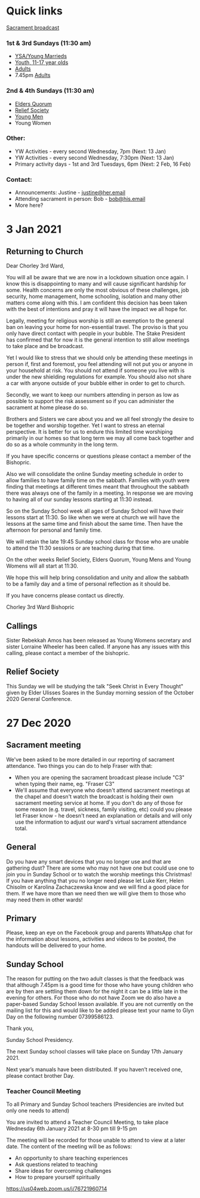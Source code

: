 # Quick links

[Sacrament broadcast](http://chorleystake.co.uk/)

### 1st & 3rd Sundays (11:30 am)

- [YSA/Young Marrieds](https://us04web.zoom.us/j/78148688859)
- [Youth, 11-17 year olds](https://zoom.us/my/jacob.kirby)
- [Adults](https://us04web.zoom.us/j/4803383936)
- 7.45pm [Adults](https://us04web.zoom.us/j/7327053512)

### 2nd & 4th Sundays (11:30 am)

- [Elders Quorum](https://zoom.us/my/lukesteven)
- [Relief Society](https://us02web.zoom.us/j/7297160428)
- [Young Men](https://us02web.zoom.us/my/chorley3)
- Young Women

### Other:

- YW Activities - every second Wednesday, 7pm (Next: 13 Jan)
- YW Activities - every second Wednesday, 7:30pm (Next: 13 Jan)
- Primary activity days - 1st and 3rd Tuesdays, 6pm (Next: 2 Feb, 16 Feb)

### Contact:

- Announcements: Justine - justine@her.email
- Attending sacrament in person: Bob - bob@his.email
- More here?

# 3 Jan 2021

## Returning to Church

Dear Chorley 3rd Ward,

You will all be aware that we are now in a lockdown situation once again. I know this is disappointing to many and will cause significant hardship for some. Health concerns are only the most obvious of these challenges, job security, home management, home schooling, isolation and many other matters come along with this. I am confident this decision has been taken with the best of intentions and pray it will have the impact we all hope for.

Legally, meeting for religious worship is still an exemption to the general ban on leaving your home for non-essential travel. The proviso is that you only have direct contact with people in your bubble. The Stake President has confirmed that for now it is the general intention to still allow meetings to take place and be broadcast. 

Yet I would like to stress that we should only be attending these meetings in person if, first and foremost, you feel attending will not put you or anyone in your household at risk. You should not attend if someone you live with is under the new shielding regulations for example. You should also not share a car with anyone outside of your bubble either in order to get to church.

Secondly, we want to keep our numbers attending in person as low as possible to support the risk assessment so if you can administer the sacrament at home please do so. 

Brothers and Sisters we care about you and we all feel strongly the desire to be together and worship together. Yet I want to stress an eternal perspective. It is better for us to endure this limited time worshiping primarily in our homes so that long term we may all come back together and do so as a whole community in the long term.

If you have specific concerns or questions please contact a member of the Bishopric.

Also we will consolidate the online Sunday meeting schedule in order to allow families to have family time on the sabbath. Families with youth were finding that meetings at different times meant that throughout the sabbath there was always one of the family in a meeting. In response we are moving to having all of our sunday lessons starting at 11:30 instead.

So on the Sunday School week all ages of Sunday School will have their lessons start at 11:30. So like when we were at church we will have the lessons at the same time and finish about the same time. Then have the afternoon for personal and family time.

We will retain the late 19:45 Sunday school class for those who are unable to attend the 11:30 sessions or are teaching during that time.

On the other weeks Relief Society, Elders Quorum, Young Mens and Young Womens will all start at 11:30.

We hope this will help bring consolidation and unity and allow the sabbath to be a family day and a time of personal reflection as it should be.

If you have concerns please contact us directly.

Chorley 3rd Ward Bishopric

## Callings

Sister Rebekkah Amos has been released as Young Womens secretary and sister Lorraine Wheeler has been called. If anyone has any issues with this calling, please contact a member of the bishopric.

## Relief Society

This Sunday we will be studying the talk "Seek Christ in Every Thought" given by Elder Ulisses Soares in the Sunday morning session of the October 2020 General Conference.

# 27 Dec 2020

## Sacrament meeting

We've been asked to be more detailed in our reporting of sacrament attendance. Two things you can do to help Fraser with that:
- When you are opening the sacrament broadcast please include "C3" when typing their name, eg. "Fraser C3"
- We'll assume that everyone who doesn't attend sacrament meetings at the chapel and doesn't watch the broadcast is holding their own sacrament meeting service at home. If you don't do any of those for some reason (e.g. travel, sickness, family visiting, etc) could you please let Fraser know - he doesn't need an explanation or details and will only use the information to adjust our ward's virtual sacrament attendance total.

## General

Do you have any smart devices that you no longer use and that are gathering dust? There are some who may not have one but could use one to join you in Sunday School or to watch the worship meetings this Christmas! If you have anything that you no longer need please let Luke Kerr, Helen Chisolm or Karolina Zachaczewska know and we will find a good place for them. If we have more than we need then we will give them to those who may need them in other wards!

## Primary

Please, keep an eye on the Facebook group and parents WhatsApp chat for the information about lessons, activities and videos to be posted, the handouts will be delivered to your home.

## Sunday School

The reason for putting on the two adult classes is that the feedback was that although 7.45pm is a good time for those who have young children who are by then are settling them down for the night it can be a little late in the evening for others. For those who do not have Zoom we do also have a paper-based Sunday School lesson available.  If you are not currently on the mailing list for this and would like to be added please text your name to Glyn Day on the following number 07399586123.

Thank you,

Sunday School Presidency.

The next Sunday school classes will take place on Sunday 17th January 2021.

Next year’s manuals have been distributed. If you haven’t received one, please contact brother Day.

### Teacher Council Meeting

To all Primary and Sunday School teachers (Presidencies are invited but only one needs to attend)

You are invited to attend a Teacher Council Meeting, to take place Wednesday 6th January 2021 at 8-30 pm till 9-15 pm  

The meeting will be recorded for those unable to attend to view at a later date. The content of the meeting will be as follows: 
- An opportunity to share teaching experiences
- Ask questions related to teaching
- Share ideas for overcoming challenges
- How to prepare yourself spiritually

https://us04web.zoom.us/j/76721960714 
